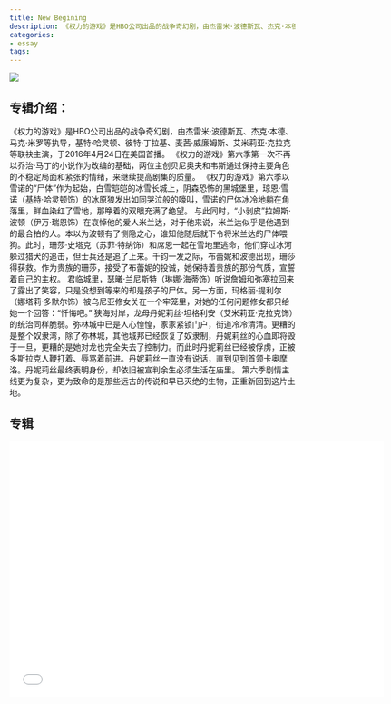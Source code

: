 ```yaml
---
title: New Begining
description: 《权力的游戏》是HBO公司出品的战争奇幻剧，由杰雷米·波德斯瓦、杰克·本德、马克·米罗等执导，基特·哈灵顿、彼特·丁拉基、麦茜·威廉姆斯、艾米莉亚·克拉克等联袂主演，于2016年4月24日在美国首播。
categories:
- essay
tags:
---
```

![](http://p3.music.126.net/fCruF86JjmS-7q_xfQMIMQ==/1374389546721904.jpg)
## 专辑介绍：
《权力的游戏》是HBO公司出品的战争奇幻剧，由杰雷米·波德斯瓦、杰克·本德、马克·米罗等执导，基特·哈灵顿、彼特·丁拉基、麦茜·威廉姆斯、艾米莉亚·克拉克等联袂主演，于2016年4月24日在美国首播。
《权力的游戏》第六季第一次不再以乔治·马丁的小说作为改编的基础，两位主创贝尼奥夫和韦斯通过保持主要角色的不稳定局面和紧张的情绪，来继续提高剧集的质量。
《权力的游戏》第六季以雪诺的“尸体”作为起始，白雪皑皑的冰雪长城上，阴森恐怖的黑城堡里，琼恩·雪诺（基特·哈灵顿饰）的冰原狼发出如同哭泣般的嚎叫，雪诺的尸体冰冷地躺在角落里，鲜血染红了雪地，那睁着的双眼充满了绝望。
与此同时，“小剥皮”拉姆斯·波顿（伊万·瑞恩饰）在哀悼他的爱人米兰达，对于他来说，米兰达似乎是他遇到的最合拍的人。本以为波顿有了恻隐之心，谁知他随后就下令将米兰达的尸体喂狗。此时，珊莎·史塔克（苏菲·特纳饰）和席恩一起在雪地里逃命，他们穿过冰河躲过猎犬的追击，但士兵还是追了上来。千钧一发之际，布蕾妮和波德出现，珊莎得获救。作为贵族的珊莎，接受了布蕾妮的投诚，她保持着贵族的那份气质，宣誓着自己的主权。
君临城里，瑟曦·兰尼斯特（琳娜·海蒂饰）听说詹姆和弥塞拉回来了露出了笑容，只是没想到等来的却是孩子的尸体。另一方面，玛格丽·提利尔（娜塔莉·多默尔饰）被乌尼亚修女关在一个牢笼里，对她的任何问题修女都只给她一个回答：“忏悔吧。”
狭海对岸，龙母丹妮莉丝·坦格利安（艾米莉亚·克拉克饰）的统治同样脆弱。弥林城中已是人心惶惶，家家紧锁门户，街道冷冷清清。更糟的是整个奴隶湾，除了弥林城，其他城邦已经恢复了奴隶制，丹妮莉丝的心血即将毁于一旦，更糟的是她对龙也完全失去了控制力。而此时丹妮莉丝已经被俘虏，正被多斯拉克人鞭打着、辱骂着前进。丹妮莉丝一直没有说话，直到见到首领卡奥摩洛。丹妮莉丝最终表明身份，却依旧被宣判余生必须生活在庙里。
第六季剧情主线更为复杂，更为致命的是那些远古的传说和早已灭绝的生物，正重新回到这片土地。
## 专辑
<iframe src="//music.163.com/outchain/player?type=1&amp;id=34746190&amp;auto=0&amp;height=430" width="660" height="450" frameborder="no" marginwidth="0" marginheight="0"></iframe>
